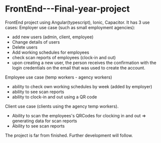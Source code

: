 # FrontEnd---Final-year-project
FrontEnd project using Angular(typescript), Ionic, Capacitor.
It has 3 use cases:
Employer use case (such as small employment agencies):
- add new users (admin, client, employee)
- Change details of users
- Delete users
- Add working schedules for employees
- check scan reports of employees (clock-in and out)
- upon creating a new user, the person receives the confirmation with the login credentials on the email that was used to create the account.

Employee use case (temp workers  - agency workers)
- ability to check own working schedules by week (added by employer)
- ability to see scan reports
- ability to clock-in and out using a QR code


Client use case (clients using the agency temp workers).
- Ability to scan the employees's QRCodes for clocking in and out => generating data for scan reports
- Ability to see scan reports

The project is far from finished. Further development will follow.

